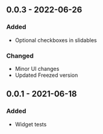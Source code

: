 ## 0.0.3 - 2022-06-26
### Added
- Optional checkboxes in slidables

### Changed
- Minor UI changes
- Updated Freezed version

## 0.0.1 - 2021-06-18
### Added
- Widget tests